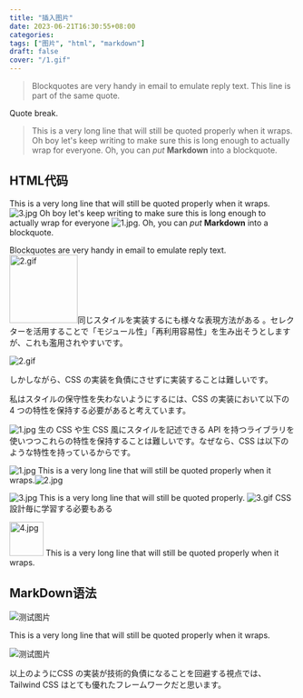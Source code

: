 ```yaml
---
title: "插入图片"
date: 2023-06-21T16:30:55+08:00
categories: 
tags: ["图片", "html", "markdown"]
draft: false
cover: "/1.gif"
---
```


> Blockquotes are very handy in email to emulate reply text.
> This line is part of the same quote.

Quote break.

> This is a very long line that will still be quoted properly when it wraps. Oh boy let's keep writing to make sure this is long enough to actually wrap for everyone. Oh, you can *put* **Markdown** into a blockquote.

## HTML代码

This is a very long line that will still be quoted properly when it wraps. <img src="/3.jpg" alt="3.jpg" /> Oh boy let's keep writing to make sure this is long enough to actually wrap for everyone <img src="/1.jpg" alt="1.jpg" />. Oh, you can *put* **Markdown** into a blockquote.

Blockquotes are very handy in email to emulate reply text. <img src="/2.gif" alt="2.gif" style="width: 120px;" />同じスタイルを実装するにも様々な表現方法がある
。セレクターを活用することで「モジュール性」「再利用容易性」を生み出そうとしますが、これも濫用されやすいです。

<img src="/2.gif" alt="2.gif" />

しかしながら、CSS の実装を負債にさせずに実装することは難しいです。

私はスタイルの保守性を失わないようにするには、CSS の実装において以下の 4 つの特性を保持する必要があると考えています。

<img src="/1.jpg" alt="1.jpg" /> 生の CSS や生 CSS 風にスタイルを記述できる API を持つライブラリを使いつつこれらの特性を保持することは難しいです。なぜなら、CSS は以下のような特性を持っているからです。


<img src="/1.jpg" alt="1.jpg" /> This is a very long line that will still be quoted properly when it wraps.<img src="/2.jpg" alt="2.jpg" />

<img src="/3.jpg" alt="3.jpg" /> This is a very long line that will still be quoted properly. <img src="/3.gif" alt="3.gif" /> CSS 設計毎に学習する必要もある

<img src="/4.jpg" alt="4.jpg" style="width: 60px;" /> This is a very long line that will still be quoted properly when it wraps.

## MarkDown语法


![测试图片](https://qiniu.sukoshi.xyz/attach/2019/06/BA98379B-EA0F-48DB-B6E1-D475D6BC4AB2.jpg@webp "中和街道")

This is a very long line that will still be quoted properly when it wraps.

![测试图片](https://qiniu.sukoshi.xyz/attach/2019/06/IMG_4786.jpg@webp)

以上のようにCSS の実装が技術的負債になることを回避する視点では、Tailwind CSS はとても優れたフレームワークだと思います。